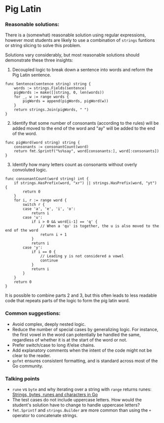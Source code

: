 # Pig Latin

### Reasonable solutions:

There is a (somewhat) reasonable solution using regular expressions, however most students are likely to use a combination of `strings` funtions or string slicing to solve this problem.

Solutions vary considerably, but most reasonable solutions should demonstrate these three insights:

1. Decoupled logic to break down a sentence into words and reform the Pig Latin sentence.

```
func Sentence(sentence string) string {
	words := strings.Fields(sentence)
	pigWords := make([]string, 0, len(words))
	for _, w := range words {
		pigWords = append(pigWords, pigWord(w))
	}
	return strings.Join(pigWords, " ")
}
```

2. Identify that some number of consonants (according to the rules) will be added moved to the end of the word and "ay" will be added to the end of the word.

```
func pigWord(word string) string {
	consonants := consonantCount(word)
	return fmt.Sprintf("%s%say", word[consonants:], word[:consonants])
}
```

3. Identify how many letters count as consonants without overly convoluted logic.

```
func consonantCount(word string) int {
	if strings.HasPrefix(word, "xr") || strings.HasPrefix(word, "yt") {
		return 0
	}
	for i, r := range word {
		switch r {
		case 'a', 'e', 'i', 'o':
			return i
		case 'u':
			if i > 0 && word[i-1] == 'q' {
				// When a 'qu' is together, the u is also moved to the end of the word
				return i + 1
			}
			return i
		case 'y':
			if i == 0 {
				// Leading y is not considered a vowel
				continue
			}
			return i
		}
	}
	return 0
}
```

It is possible to combine parts 2 and 3, but this often leads to less readable code that repeats parts of the logic to form the pig latin word.

### Common suggestions:
* Avoid complex, deeply nested logic.
* Reduce the number of special cases by generalizing logic.  For instance, the first vowel in the word can potentially be handled the same, regardless of whether it is at the start of the word or not.
* Prefer switch/case to long if/else chains.
* Add explanatory comments when the intent of the code might not be clear to the reader.
* `gofmt` ensures consistent formatting, and is standard across most of the Go community.

### Talking points
* `rune` vs `byte` and why iterating over a string with `range` returns runes: [Strings, bytes, runes and characters in Go](https://blog.golang.org/strings)
* The test cases do not include uppercase letters. How would the student's solution have to change to handle uppercase letters?
* `fmt.Sprintf` and `strings.Builder` are more common than using the `+` operator to concatenate strings.
